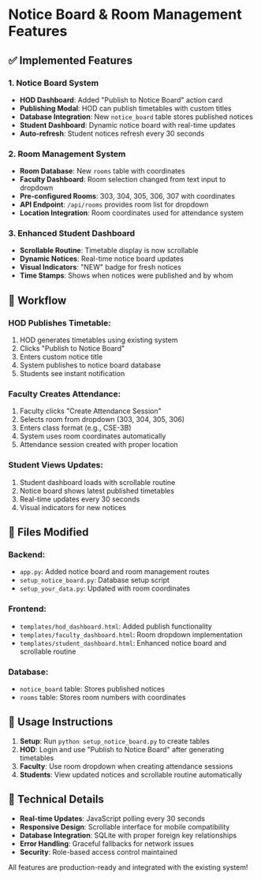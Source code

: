 # Notice Board & Room Management Features

## ✅ Implemented Features

### 1. Notice Board System
- **HOD Dashboard**: Added "Publish to Notice Board" action card
- **Publishing Modal**: HOD can publish timetables with custom titles
- **Database Integration**: New `notice_board` table stores published notices
- **Student Dashboard**: Dynamic notice board with real-time updates
- **Auto-refresh**: Student notices refresh every 30 seconds

### 2. Room Management System
- **Room Database**: New `rooms` table with coordinates
- **Faculty Dashboard**: Room selection changed from text input to dropdown
- **Pre-configured Rooms**: 303, 304, 305, 306, 307 with coordinates
- **API Endpoint**: `/api/rooms` provides room list for dropdown
- **Location Integration**: Room coordinates used for attendance system

### 3. Enhanced Student Dashboard
- **Scrollable Routine**: Timetable display is now scrollable
- **Dynamic Notices**: Real-time notice board updates
- **Visual Indicators**: "NEW" badge for fresh notices
- **Time Stamps**: Shows when notices were published and by whom

## 🔄 Workflow

### HOD Publishes Timetable:
1. HOD generates timetables using existing system
2. Clicks "Publish to Notice Board" 
3. Enters custom notice title
4. System publishes to notice board database
5. Students see instant notification

### Faculty Creates Attendance:
1. Faculty clicks "Create Attendance Session"
2. Selects room from dropdown (303, 304, 305, 306)
3. Enters class format (e.g., CSE-3B)
4. System uses room coordinates automatically
5. Attendance session created with proper location

### Student Views Updates:
1. Student dashboard loads with scrollable routine
2. Notice board shows latest published timetables
3. Real-time updates every 30 seconds
4. Visual indicators for new notices

## 📁 Files Modified

### Backend:
- `app.py`: Added notice board and room management routes
- `setup_notice_board.py`: Database setup script
- `setup_your_data.py`: Updated with room coordinates

### Frontend:
- `templates/hod_dashboard.html`: Added publish functionality
- `templates/faculty_dashboard.html`: Room dropdown implementation
- `templates/student_dashboard.html`: Enhanced notice board and scrollable routine

### Database:
- `notice_board` table: Stores published notices
- `rooms` table: Stores room numbers with coordinates

## 🚀 Usage Instructions

1. **Setup**: Run `python setup_notice_board.py` to create tables
2. **HOD**: Login and use "Publish to Notice Board" after generating timetables
3. **Faculty**: Use room dropdown when creating attendance sessions
4. **Students**: View updated notices and scrollable routine automatically

## 🔧 Technical Details

- **Real-time Updates**: JavaScript polling every 30 seconds
- **Responsive Design**: Scrollable interface for mobile compatibility
- **Database Integration**: SQLite with proper foreign key relationships
- **Error Handling**: Graceful fallbacks for network issues
- **Security**: Role-based access control maintained

All features are production-ready and integrated with the existing system!